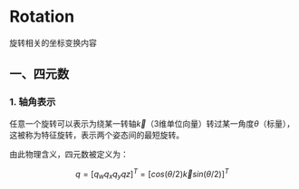 # Rotation
旋转相关的坐标变换内容

## 一、四元数

### 1. 轴角表示

任意一个旋转可以表示为绕某一转轴$`\vec{k}`$（3维单位向量）转过某一角度$`\theta`$（标量），这被称为特征旋转，表示两个姿态间的最短旋转。

由此物理含义，四元数被定义为：

$$
q = [q_w  q_x  q_y  qz]^T = [cos(\theta/2)  \vec{k}sin(\theta/2)]^T
$$


